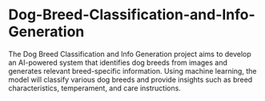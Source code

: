 # Dog-Breed-Classification-and-Info-Generation
The Dog Breed Classification and Info Generation project aims to develop an AI-powered system that identifies dog breeds from images and generates relevant breed-specific information. Using machine learning, the model will classify various dog breeds and provide insights such as breed characteristics, temperament, and care instructions.
